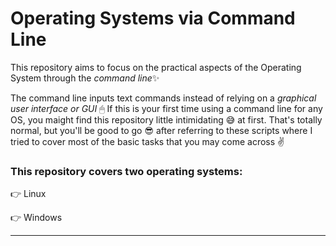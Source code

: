 # Operating Systems via Command Line


 This repository aims to focus on the practical aspects of the Operating System through the *command line*✨

 The command line inputs text commands instead of relying on a *graphical user interface or GUI* 🖱 If this is your first time using a command line for any OS, you maight find this repository little intimidating 😅 at first. That's totally normal, but you'll be good to go 😎 after referring to these scripts where I tried to cover most of the basic tasks that you may come across ✌
 
 ### This repository covers two operating systems:
 
 👉 Linux
 
 👉 Windows
 
 ____
 

